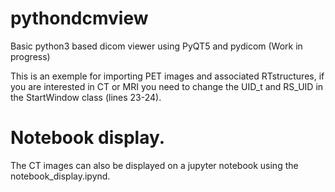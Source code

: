 # pythondcmview
Basic python3 based dicom viewer using PyQT5 and pydicom
(Work in progress)

This is an exemple for importing PET images and associated RTstructures, if you are interested in CT or MRI you need to change the UID_t and RS_UID in the StartWindow class (lines 23-24).


# Notebook display.

The CT images can also be displayed on a jupyter notebook using the notebook_display.ipynd.

